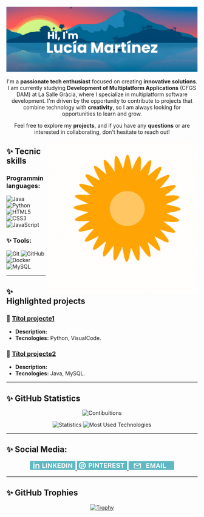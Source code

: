 [![MasterHead](https://github.com/lucia-M-G/lucia-M-G/blob/main/assets/banner.png)](https://github.com/lucia-M-G)

<p align="center">
  I'm a <strong>passionate tech enthusiast</strong> focused on creating <strong>innovative solutions</strong>. I am currently studying <strong>Development of Multiplatform Applications</strong> (CFGS DAM) at La Salle Gràcia, where I specialize in multiplatform software development. I'm driven by the opportunity to contribute to projects that combine technology with <strong>creativity</strong>, so I am always looking for opportunities to learn and grow.
</p>
<p align="center">
Feel free to explore my <strong>projects</strong>, and if you have any <strong>questions</strong> or are interested in collaborating, don't hesitate to reach out!
</p>

<img align="right" alt="GIF" src="https://github.com/lucia-M-G/lucia-M-G/blob/main/assets/sun.gif" width="400"/>

## ✨ Tecnic skills
### Programmin languages:
![Java](https://img.shields.io/badge/Java-%23ED8B00.svg?style=for-the-badge&logo=java&logoColor=white)
![Python](https://img.shields.io/badge/Python-%233776AB.svg?style=for-the-badge&logo=python&logoColor=white)
![HTML5](https://img.shields.io/badge/HTML5-%23E34F26.svg?style=for-the-badge&logo=html5&logoColor=white)
![CSS3](https://img.shields.io/badge/CSS3-%231572B6.svg?style=for-the-badge&logo=css3&logoColor=white)
![JavaScript](https://img.shields.io/badge/JavaScript-%23F7DF1E.svg?style=for-the-badge&logo=javascript&logoColor=black)

### ✨ Tools:
![Git](https://img.shields.io/badge/Git-%23F05032.svg?style=for-the-badge&logo=git&logoColor=white)
![GitHub](https://img.shields.io/badge/GitHub-%23181717.svg?style=for-the-badge&logo=github&logoColor=white)
![Docker](https://img.shields.io/badge/Docker-%232496ED.svg?style=for-the-badge&logo=docker&logoColor=white)
![MySQL](https://img.shields.io/badge/MySQL-%2300f.svg?style=for-the-badge&logo=mysql&logoColor=white)

---

## ✨ Highlighted projects
### 🔷 [Títol projecte1](https://github.com/luciaMartinez/urlprojecte1)
- **Description:**
- **Tecnologies:** Python, VisualCode.

### 🔶 [Títol projecte2](https://github.com/luciaMartinez/urlprojecte2)
- **Description:** 
- **Tecnologies:** Java, MySQL.  

---

## ✨ **GitHub Statistics**
<p align="center">
  <img alt="Contibuitions" src="https://ghchart.rshah.org/FF5733/lucia-m-g" width="600"/>
</p>
<p align="center">
  <img alt="Statistics" src="https://github-readme-stats.vercel.app/api?username=lucia-M-G&title_color=ffffff&text_color=ffffff&icon_color=ffffff&bg_color=ffbd59&show_icons=true" width="400"/>
  <img alt="Most Used Technologies" src="https://github-readme-stats.vercel.app/api/top-langs/?username=lucia-M-G&layout=donut&title_color=ffffff&text_color=ffffff&bg_color=ffbd59" width="273"/>
</p>

---

## ✨ Social Media:
<p align="center">
  <a href="https://linkedin.com/in/LucíaMartínezGutiérrez">
    <img src="https://github.com/lucia-M-G/lucia-M-G/blob/main/assets/Linkedin.png" alt="LinkedIn" width="120" />
  </a>
  <a href="https://pinterest.com/LuMaGuu">
    <img src="https://github.com/lucia-M-G/lucia-M-G/blob/main/assets/Pinterest.png" alt="Pinterest" width="132" />
  </a>
    <a href="  lucia.martinez@gracia.lasalle.cat">
    <img src="https://github.com/lucia-M-G/lucia-M-G/blob/main/assets/Email.png" alt="Gmail" width="120" />
  </a>
</p>

---

## ✨ GitHub Trophies
<p align="center">
  <a href="https://github-profile-trophy.vercel.app/?username=lucia-M-G&theme=buddhism&margin-w=10">
    <img src="https://github-profile-trophy.vercel.app/?username=lucia-M-G&theme=buddhism&margin-w=10" alt="Trophy" />
  </a>
</p>
